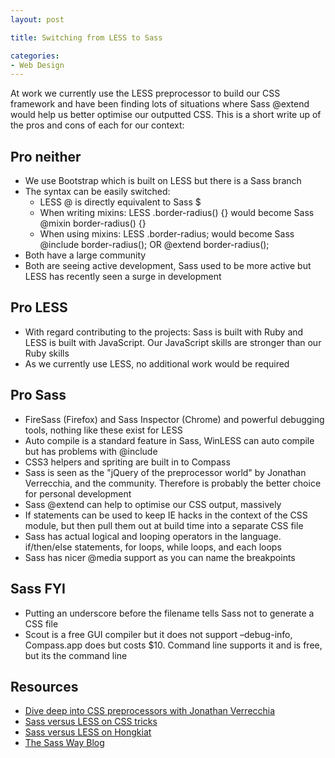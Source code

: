 ```yaml
---
layout: post

title: Switching from LESS to Sass

categories:
- Web Design
---
```


At work we currently use the LESS preprocessor to build our CSS framework and have been finding lots of situations where Sass @extend would help us better optimise our outputted CSS. This is a short write up of the pros and cons of each for our context:

## Pro neither

*   We use Bootstrap which is built on LESS but there is a Sass branch
*   The syntax can be easily switched:
    *   LESS @ is directly equivalent to Sass $
    *   When writing mixins: LESS .border-radius() {} would become Sass @mixin border-radius() {}
    *   When using mixins: LESS .border-radius; would become Sass @include border-radius(); OR @extend border-radius();
*   Both have a large community
*   Both are seeing active development, Sass used to be more active but LESS has recently seen a surge in development

## Pro LESS

*   With regard contributing to the projects: Sass is built with Ruby and LESS is built with JavaScript. Our JavaScript skills are stronger than our Ruby skills
*   As we currently use LESS, no additional work would be required

## Pro Sass

*   FireSass (Firefox) and Sass Inspector (Chrome) and powerful debugging tools, nothing like these exist for LESS
*   Auto compile is a standard feature in Sass, WinLESS can auto compile but has problems with @include
*   CSS3 helpers and spriting are built in to Compass
*   Sass is seen as the "jQuery of the preprocessor world" by Jonathan Verrecchia, and the community. Therefore is probably the better choice for personal development
*   Sass @extend can help to optimise our CSS output, massively
*   If statements can be used to keep IE hacks in the context of the CSS module, but then pull them out at build time into a separate CSS file
*   Sass has actual logical and looping operators in the language. if/then/else statements, for loops, while loops, and each loops
*   Sass has nicer @media support as you can name the breakpoints

## Sass FYI
*   Putting an underscore before the filename tells Sass not to generate a CSS file
*   Scout is a free GUI compiler but it does not support –debug-info, Compass.app does but costs $10. Command line supports it and is free, but its the command line

## Resources

*   [Dive deep into CSS preprocessors with Jonathan Verrecchia](http://www.youtube.com/watch?gl=GB&client=mv-google&hl=en-GB&v=FlW2vvl0yvo&nomobile=1)
*   [Sass versus LESS on CSS tricks](http://css-tricks.com/sass-vs-less/)
*   [Sass versus LESS on Hongkiat](http://www.hongkiat.com/blog/sass-vs-less/)
*   [The Sass Way Blog](http://thesassway.com/)